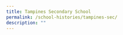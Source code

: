 ```yaml
---
title: Tampines Secondary School
permalink: /school-histories/tampines-sec/
description: ""
---
```

